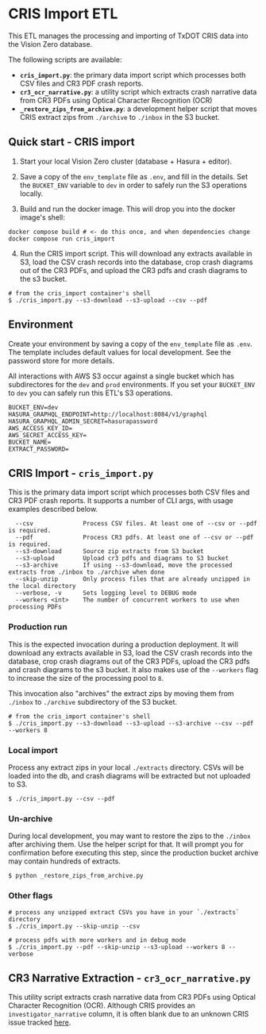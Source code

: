 # CRIS Import ETL

This ETL manages the processing and importing of TxDOT CRIS data into the Vision Zero database.

The following scripts are available:

- **`cris_import.py`**: the primary data import script which processes both CSV files and CR3 PDF crash reports.
- **`cr3_ocr_narrative.py`**: a utility script which extracts crash narrative data from CR3 PDFs using Optical Character Recognition (OCR)
- **`_restore_zips_from_archive.py`**: a development helper script that moves CRIS extract zips from `./archive` to `./inbox` in the S3 bucket.

## Quick start - CRIS import

1. Start your local Vision Zero cluster (database + Hasura + editor).

2. Save a copy of the `env_template` file as `.env`, and fill in the details. Set the `BUCKET_ENV` variable to `dev` in order to safely run the S3 operations locally.

3. Build and run the docker image. This will drop you into the docker image's shell:

```shell
docker compose build # <- do this once, and when dependencies change
docker compose run cris_import
```

4. Run the CRIS import script. This will download any extracts available in S3, load the CSV crash records into the database, crop crash diagrams out of the CR3 PDFs, and upload the CR3 pdfs and crash diagrams to the s3 bucket.

```shell
# from the cris_import container's shell
$ ./cris_import.py --s3-download --s3-upload --csv --pdf
```

## Environment

Create your environment by saving a copy of the `env_template` file as `.env`. The template includes default values for local development. See the password store for more details.

All interactions with AWS S3 occur against a single bucket which has subdirectores for the `dev` and `prod` environments. If you set your `BUCKET_ENV` to `dev` you can safely run this ETL's S3 operations.

```
BUCKET_ENV=dev
HASURA_GRAPHQL_ENDPOINT=http://localhost:8084/v1/graphql
HASURA_GRAPHQL_ADMIN_SECRET=hasurapassword
AWS_ACCESS_KEY_ID=
AWS_SECRET_ACCESS_KEY=
BUCKET_NAME=
EXTRACT_PASSWORD=
```

## CRIS Import - `cris_import.py`

This is the primary data import script which processes both CSV files and CR3 PDF crash reports. It supports a number of CLI args, with usage examples described below.

```shell
  --csv              Process CSV files. At least one of --csv or --pdf is required.
  --pdf              Process CR3 pdfs. At least one of --csv or --pdf is required.
  --s3-download      Source zip extracts from S3 bucket
  --s3-upload        Upload cr3 pdfs and diagrams to S3 bucket
  --s3-archive       If using --s3-download, move the processed extracts from ./inbox to ./archive when done
  --skip-unzip       Only process files that are already unzipped in the local directory
  --verbose, -v      Sets logging level to DEBUG mode
  --workers <int>    The number of concurrent workers to use when processing PDFs
```

### Production run

This is the expected invocation during a production deployment. It will download any extracts available in S3, load the CSV crash records into the database, crop crash diagrams out of the CR3 PDFs, upload the CR3 pdfs and crash diagrams to the s3 bucket. It also makes use of the `--workers` flag to increase the size of the processing pool to `8`.

This invocation also "archives" the extract zips by moving them from `./inbox` to `./archive` subdirectory of the S3 bucket.

```shell
# from the cris_import container's shell
$ ./cris_import.py --s3-download --s3-upload --s3-archive --csv --pdf --workers 8
```

### Local import

Process any extract zips in your local `./extracts` directory. CSVs will be loaded into the db, and crash diagrams will be extracted but not uploaded to S3.

```shell
$ ./cris_import.py --csv --pdf
```

### Un-archive

During local development, you may want to restore the zips to the `./inbox` after archiving them. Use the helper script for that. It will prompt you for confirmation before executing this step, since the production bucket archive may contain hundreds of extracts.

```shell
$ python _restore_zips_from_archive.py
```

### Other flags

```shell
# process any unzipped extract CSVs you have in your `./extracts` directory
$ ./cris_import.py --skip-unzip --csv

# process pdfs with more workers and in debug mode
$ ./cris_import.py --pdf --skip-unzip --s3-upload --workers 8 --verbose
```

## CR3 Narrative Extraction - `cr3_ocr_narrative.py`

This utility script extracts crash narrative data from CR3 PDFs using Optical Character Recognition (OCR). Although CRIS provides an `investigator_narrative` column, it is often blank due to an unknown CRIS issue tracked [here](https://github.com/cityofaustin/atd-data-tech/issues/18971).


